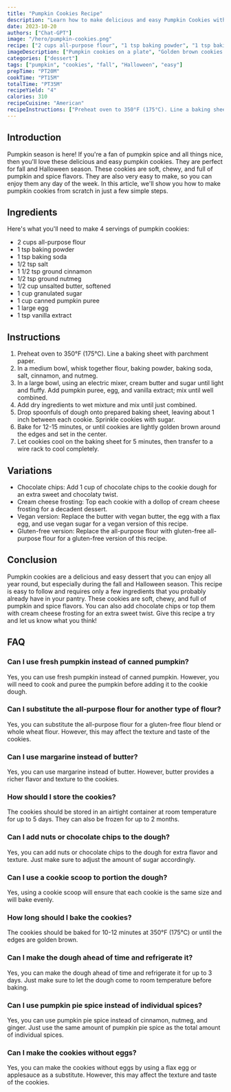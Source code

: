 ```yaml
---
title: "Pumpkin Cookies Recipe"
description: "Learn how to make delicious and easy Pumpkin Cookies with this step-by-step recipe. Perfect for fall and Halloween season!"
date: 2023-10-20
authors: ["Chat-GPT"]
image: "/hero/pumpkin-cookies.png"
recipe: ["2 cups all-purpose flour", "1 tsp baking powder", "1 tsp baking soda", "1/2 tsp salt", "1 1/2 tsp ground cinnamon", "1/2 tsp ground nutmeg", "1/2 cup unsalted butter, softened", "1 cup granulated sugar", "1 cup canned pumpkin puree", "1 large egg", "1 tsp vanilla extract"]
imageDescription: ["Pumpkin cookies on a plate", "Golden brown cookies with sugar sprinkles", "A glass of milk next to the cookies", "Fall leaves and a pumpkin in the background"]
categories: ["dessert"]
tags: ["pumpkin", "cookies", "fall", "Halloween", "easy"]
prepTime: "PT20M"
cookTime: "PT15M"
totalTime: "PT35M"
recipeYield: "4"
calories: 310
recipeCuisine: "American"
recipeInstructions: ["Preheat oven to 350°F (175°C). Line a baking sheet with parchment paper.", "In a medium bowl, whisk together flour, baking powder, baking soda, salt, cinnamon, and nutmeg.", "In a large bowl, using an electric mixer, cream butter and sugar until light and fluffy. Add pumpkin puree, egg, and vanilla extract; mix until well combined.", "Add dry ingredients to wet mixture and mix until just combined.", "Drop spoonfuls of dough onto prepared baking sheet, leaving about 1 inch between each cookie. Sprinkle cookies with sugar.", "Bake for 12-15 minutes, or until cookies are lightly golden brown around the edges and set in the center.", "Let cookies cool on the baking sheet for 5 minutes, then transfer to a wire rack to cool completely."]
---
```


## Introduction

Pumpkin season is here! If you're a fan of pumpkin spice and all things nice, then you'll love these delicious and easy pumpkin cookies. They are perfect for fall and Halloween season. These cookies are soft, chewy, and full of pumpkin and spice flavors. They are also very easy to make, so you can enjoy them any day of the week. In this article, we'll show you how to make pumpkin cookies from scratch in just a few simple steps.

## Ingredients

Here's what you'll need to make 4 servings of pumpkin cookies:

- 2 cups all-purpose flour
- 1 tsp baking powder
- 1 tsp baking soda
- 1/2 tsp salt
- 1 1/2 tsp ground cinnamon
- 1/2 tsp ground nutmeg
- 1/2 cup unsalted butter, softened
- 1 cup granulated sugar
- 1 cup canned pumpkin puree
- 1 large egg
- 1 tsp vanilla extract

## Instructions

1. Preheat oven to 350°F (175°C). Line a baking sheet with parchment paper.
2. In a medium bowl, whisk together flour, baking powder, baking soda, salt, cinnamon, and nutmeg.
3. In a large bowl, using an electric mixer, cream butter and sugar until light and fluffy. Add pumpkin puree, egg, and vanilla extract; mix until well combined.
4. Add dry ingredients to wet mixture and mix until just combined.
5. Drop spoonfuls of dough onto prepared baking sheet, leaving about 1 inch between each cookie. Sprinkle cookies with sugar.
6. Bake for 12-15 minutes, or until cookies are lightly golden brown around the edges and set in the center.
7. Let cookies cool on the baking sheet for 5 minutes, then transfer to a wire rack to cool completely.

## Variations

- Chocolate chips: Add 1 cup of chocolate chips to the cookie dough for an extra sweet and chocolaty twist.
- Cream cheese frosting: Top each cookie with a dollop of cream cheese frosting for a decadent dessert.
- Vegan version: Replace the butter with vegan butter, the egg with a flax egg, and use vegan sugar for a vegan version of this recipe.
- Gluten-free version: Replace the all-purpose flour with gluten-free all-purpose flour for a gluten-free version of this recipe.

## Conclusion

Pumpkin cookies are a delicious and easy dessert that you can enjoy all year round, but especially during the fall and Halloween season. This recipe is easy to follow and requires only a few ingredients that you probably already have in your pantry. These cookies are soft, chewy, and full of pumpkin and spice flavors. You can also add chocolate chips or top them with cream cheese frosting for an extra sweet twist. Give this recipe a try and let us know what you think!

## FAQ

### Can I use fresh pumpkin instead of canned pumpkin?

Yes, you can use fresh pumpkin instead of canned pumpkin. However, you will need to cook and puree the pumpkin before adding it to the cookie dough.

### Can I substitute the all-purpose flour for another type of flour?

Yes, you can substitute the all-purpose flour for a gluten-free flour blend or whole wheat flour. However, this may affect the texture and taste of the cookies.

### Can I use margarine instead of butter?

Yes, you can use margarine instead of butter. However, butter provides a richer flavor and texture to the cookies.

### How should I store the cookies?

The cookies should be stored in an airtight container at room temperature for up to 5 days. They can also be frozen for up to 2 months.

### Can I add nuts or chocolate chips to the dough?

Yes, you can add nuts or chocolate chips to the dough for extra flavor and texture. Just make sure to adjust the amount of sugar accordingly.

### Can I use a cookie scoop to portion the dough?

Yes, using a cookie scoop will ensure that each cookie is the same size and will bake evenly.

### How long should I bake the cookies?

The cookies should be baked for 10-12 minutes at 350°F (175°C) or until the edges are golden brown.

### Can I make the dough ahead of time and refrigerate it?

Yes, you can make the dough ahead of time and refrigerate it for up to 3 days. Just make sure to let the dough come to room temperature before baking.

### Can I use pumpkin pie spice instead of individual spices?

Yes, you can use pumpkin pie spice instead of cinnamon, nutmeg, and ginger. Just use the same amount of pumpkin pie spice as the total amount of individual spices.

### Can I make the cookies without eggs?

Yes, you can make the cookies without eggs by using a flax egg or applesauce as a substitute. However, this may affect the texture and taste of the cookies.